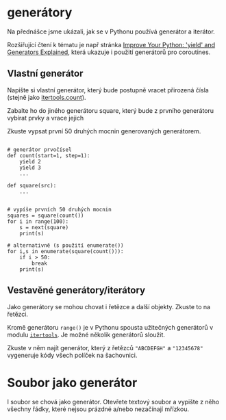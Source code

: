 # generátory

Na přednášce jsme ukázali, jak se v Pythonu používá generátor 
a iterátor.  

Rozšiřující čtení k tématu je např stránka
[Improve Your Python: 'yield' and Generators Explained][yield-explained], která 
ukazuje i použití generátorů pro coroutines.

## Vlastní generátor

Napište si vlastní generátor, který bude postupně vracet přirozená
čísla (stejně jako [itertools.count]).

Zabalte ho do jiného generátoru square, který bude z prvního
generátoru vybírat prvky a vrace jejich

Zkuste vypsat první 50 druhých mocnin generovaných generátorem.


```pythonstub

# generátor prvočísel
def count(start=1, step=1):
    yield 2
    yield 3
    ...
    
def square(src):
    ...
    
    
# vypíše prvních 50 druhých mocnin    
squares = square(count())
for i in range(100):
    s = next(square)
    print(s)
    
# alternativně (s použití enumerate())
for i,s in enumerate(square(count())):
    if i > 50: 
        break    
    print(s)

```

## Vestavěné generátory/iterátory

Jako generátory se mohou chovat i řetězce a další objekty. Zkuste 
to na řetězci.

Kromě generátoru `range()` je v Pythonu spousta užitečných generátorů
v modulu [`itertools`][itertools].  Je možné několik generátorů sloužit.

Zkuste v něm najít generátor, který z řetězců `"ABCDEFGH"` a `"12345678"`
vygeneruje kódy všech políček na šachovnici.

# Soubor jako generátor

I soubor se chová jako generátor. Otevřete textový soubor a vypište
z něho všechny řádky, které nejsou prázdné a/nebo nezačínají mřízkou.


[yield-explained]: https://jeffknupp.com/blog/2013/04/07/improve-your-python-yield-and-generators-explained/
[itertools.count]: https://docs.python.org/2/library/itertools.html#itertools.count
[itertools]: https://docs.python.org/2/library/itertools.html